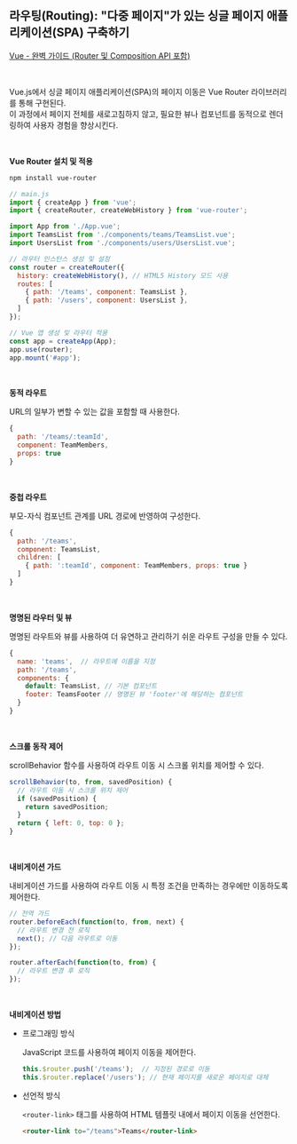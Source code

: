 ## 라우팅(Routing): "다중 페이지"가 있는 싱글 페이지 애플리케이션(SPA) 구축하기

[Vue - 완벽 가이드 (Router 및 Composition API 포함)](https://www.udemy.com/course/vue-router-composition-api/?couponCode=ST12MT030524)

<br/>

Vue.js에서 싱글 페이지 애플리케이션(SPA)의 페이지 이동은 Vue Router 라이브러리를 통해 구현된다.<br/> 이 과정에서 페이지 전체를 새로고침하지 않고, 필요한 뷰나 컴포넌트를 동적으로 렌더링하여 사용자 경험을 향상시킨다.

<br/>

**Vue Router 설치 및 적용**

  ```bash
  npm install vue-router
  ```

  ```javascript
  // main.js
  import { createApp } from 'vue';
  import { createRouter, createWebHistory } from 'vue-router';

  import App from './App.vue';
  import TeamsList from './components/teams/TeamsList.vue';
  import UsersList from './components/users/UsersList.vue';

  // 라우터 인스턴스 생성 및 설정
  const router = createRouter({
    history: createWebHistory(), // HTML5 History 모드 사용
    routes: [
      { path: '/teams', component: TeamsList },
      { path: '/users', component: UsersList },
    ]
  });

  // Vue 앱 생성 및 라우터 적용
  const app = createApp(App);
  app.use(router);
  app.mount('#app');
  ```

<br/>

**동적 라우트**
  
  URL의 일부가 변할 수 있는 값을 포함할 때 사용한다.

  ```javascript
  {
    path: '/teams/:teamId',
    component: TeamMembers,
    props: true
  }
  ```

<br/>

**중첩 라우트**
  
  부모-자식 컴포넌트 관계를 URL 경로에 반영하여 구성한다.

  ```javascript
  {
    path: '/teams',
    component: TeamsList,
    children: [
      { path: ':teamId', component: TeamMembers, props: true }
    ]
  }
  ```

<br/>

**명명된 라우터 및 뷰**

  명명된 라우트와 뷰를 사용하여 더 유연하고 관리하기 쉬운 라우트 구성을 만들 수 있다.

  ```javascript
  {
    name: 'teams',  // 라우트에 이름을 지정
    path: '/teams',
    components: { 
      default: TeamsList, // 기본 컴포넌트
      footer: TeamsFooter // 명명된 뷰 'footer'에 해당하는 컴포넌트
    }
  }
  ```

<br/>

**스크롤 동작 제어**
  
  scrollBehavior 함수를 사용하여 라우트 이동 시 스크롤 위치를 제어할 수 있다.

  ```javascript
  scrollBehavior(to, from, savedPosition) {
    // 라우트 이동 시 스크롤 위치 제어
    if (savedPosition) {
      return savedPosition;
    }
    return { left: 0, top: 0 };
  }
  ```

<br/>

**내비게이션 가드**

  내비게이션 가드를 사용하여 라우트 이동 시 특정 조건을 만족하는 경우에만 이동하도록 제어한다.

  ```javascript
  // 전역 가드
  router.beforeEach(function(to, from, next) {
    // 라우트 변경 전 로직
    next(); // 다음 라우트로 이동
  });

  router.afterEach(function(to, from) {
    // 라우트 변경 후 로직
  });
  ```

<br/>

**내비게이션 방법**

  - 프로그래밍 방식
  
    JavaScript 코드를 사용하여 페이지 이동을 제어한다.

    ```javascript
    this.$router.push('/teams');  // 지정된 경로로 이동
    this.$router.replace('/users'); // 현재 페이지를 새로운 페이지로 대체
    ```

  - 선언적 방식
  
    `<router-link>` 태그를 사용하여 HTML 템플릿 내에서 페이지 이동을 선언한다.

    ```html
    <router-link to="/teams">Teams</router-link>
    ```